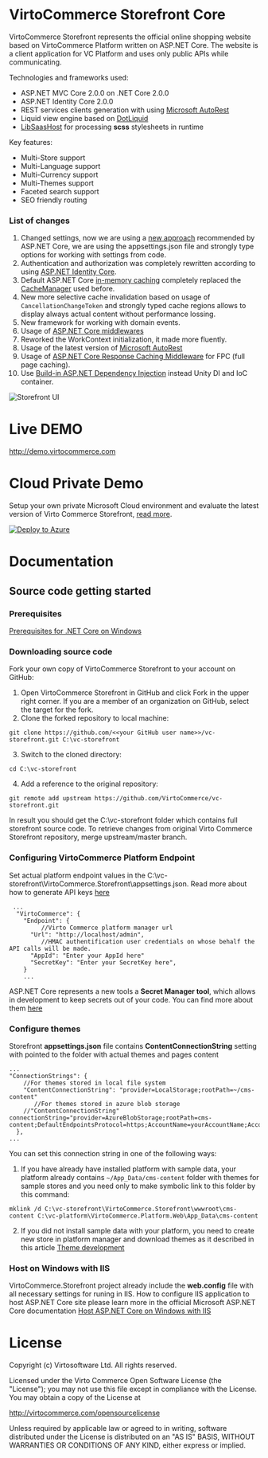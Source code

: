 # VirtoCommerce Storefront Core
VirtoCommerce Storefront represents the official online shopping website based on VirtoCommerce Platform written on ASP.NET Core. The website is a client application for VC Platform and uses only public APIs while communicating.

Technologies and frameworks used:
* ASP.NET MVC Core 2.0.0 on .NET Core 2.0.0
* ASP.NET Identity Core 2.0.0
* REST services clients generation with using [Microsoft AutoRest](https://github.com/Azure/autorest)
* Liquid view engine based on [DotLiquid](https://github.com/dotliquid/dotliquid)
* [LibSaasHost](https://github.com/ducksboard/libsaas) for processing **scss** stylesheets in runtime


Key features:
* Multi-Store support
* Multi-Language support
* Multi-Currency support
* Multi-Themes support
* Faceted search support
* SEO friendly routing

### List of changes
1. Changed settings, now we are using a [new approach](https://docs.microsoft.com/en-us/aspnet/core/fundamentals/configuration) recommended by ASP.NET Core, we are using the appsettings.json file and strongly type options for working with settings from code.
2. Authentication and authorization was completely rewritten according to using [ASP.NET Identity Core](https://docs.microsoft.com/en-us/aspnet/core/security/authentication/identity).
3. Default ASP.NET Core [in-memory caching](https://docs.microsoft.com/en-us/aspnet/core/performance/caching/memory) completely replaced the [CacheManager](http://cachemanager.michaco.net/) used before.
4. New more selective cache invalidation based on usage of `CancellationChangeToken` and strongly typed cache regions allows to display always actual content without performance lossing.
5. New framework for working with domain events.
6. Usage of [ASP.NET Core middlewares](https://docs.microsoft.com/en-us/aspnet/core/fundamentals/middleware) 
7. Reworked the WorkContext initialization, it made more fluently.
8. Usage of the latest version of [Microsoft AutoRest](https://github.com/Azure/autorest)
9. Usage  of [ASP.NET Core Response Caching Middleware](https://docs.microsoft.com/en-us/aspnet/core/performance/caching/middleware) for FPC (full page caching).
10. Use [Build-in ASP.NET Dependency Injection](https://docs.microsoft.com/en-us/aspnet/core/fundamentals/dependency-injection) instead Unity DI and IoC container.

![Storefront UI](https://cloud.githubusercontent.com/assets/5801549/15822429/682f32d8-2bfe-11e6-9ddf-562b400afeb1.png)

# Live DEMO
http://demo.virtocommerce.com

# Cloud Private Demo
Setup your own private Microsoft Cloud environment and evaluate the latest version of Virto Commerce Storefront, <a href="http://docs.virtocommerce.com/x/VwAqAQ" target="_blank">read more</a>.

<a href="https://azuredeploy.net/" target="_blank">
  <img alt="Deploy to Azure" src="http://azuredeploy.net/deploybutton.png"/>
</a>


# Documentation

## Source code getting started

### Prerequisites 
[Prerequisites for .NET Core on Windows](https://docs.microsoft.com/en-us/dotnet/core/windows-prerequisites)

### Downloading source code

Fork your own copy of VirtoCommerce Storefront to your account on GitHub:

1. Open VirtoCommerce Storefront in GitHub and click Fork in the upper right corner.
If you are a member of an organization on GitHub, select the target for the fork.
2. Clone the forked repository to local machine:
```
git clone https://github.com/<<your GitHub user name>>/vc-storefront.git C:\vc-storefront
```
3. Switch to the cloned directory:

```cd C:\vc-storefront```

4. Add a reference to the original repository:

```git remote add upstream https://github.com/VirtoCommerce/vc-storefront.git```

In result you should get the C:\vc-storefront folder which contains full storefront source code. To retrieve changes from original Virto Commerce Storefront repository, merge upstream/master branch.

### Configuring VirtoCommerce Platform Endpoint
Set actual platform endpoint values in the C:\vc-storefront\VirtoCommerce.Storefront\appsettings.json.
Read more about how to generate API keys [here](https://virtocommerce.com/docs/vc2devguide/development-scenarios/working-with-platform-api)

``` 
 ...
  "VirtoCommerce": {
    "Endpoint": {
	     //Virto Commerce platform manager url 
      "Url": "http://localhost/admin",
	     //HMAC authentification user credentials on whose behalf the API calls will be made.
      "AppId": "Enter your AppId here" 
      "SecretKey": "Enter your SecretKey here",
    }
	...
```
ASP.NET Core represents a new tools a **Secret Manager tool**, which allows in development to keep secrets out of your code. 
You can find more about them [here](https://docs.microsoft.com/en-us/aspnet/core/security/app-secrets?tabs=visual-studio)

### Configure themes 
Storefront  **appsettings.json** file contains **ContentConnectionString** setting with pointed to the folder with actual themes and pages content
```
...
"ConnectionStrings": {
    //For themes stored in local file system
    "ContentConnectionString": "provider=LocalStorage;rootPath=~/cms-content"
	   //For themes stored in azure blob storage
    //"ContentConnectionString" connectionString="provider=AzureBlobStorage;rootPath=cms-content;DefaultEndpointsProtocol=https;AccountName=yourAccountName;AccountKey=yourAccountKey"
  },
...
```
You can set this connection string in one of the following ways:
1. If you have already have installed  platform with sample data, your platform already contains `~/App_Data/cms-content` folder with themes for sample stores and you need only to make symbolic link to this folder by this command:
```
mklink /d C:\vc-storefront\VirtoCommerce.Storefront\wwwroot\cms-content C:\vc-platform\VirtoCommerce.Platform.Web\App_Data\cms-content
```
2. If you did not install sample data with your platform, you need to create new store in platform manager and download themes as it described in this article 
[Theme development](https://virtocommerce.com/docs/vc2devguide/working-with-storefront/theme-development)

### Host on Windows with IIS 
VirtoCommerce.Storefront project already include the **web.config** file with all necessary settings for runing in IIS. 
How to configure IIS application to host ASP.NET Core site please learn more in the official Microsoft ASP.NET Core documentation 
[Host ASP.NET Core on Windows with IIS](https://docs.microsoft.com/en-us/aspnet/core/publishing/iis)



# License
Copyright (c) Virtosoftware Ltd.  All rights reserved.

Licensed under the Virto Commerce Open Software License (the "License"); you
may not use this file except in compliance with the License. You may
obtain a copy of the License at

http://virtocommerce.com/opensourcelicense

Unless required by applicable law or agreed to in writing, software
distributed under the License is distributed on an "AS IS" BASIS,
WITHOUT WARRANTIES OR CONDITIONS OF ANY KIND, either express or
implied.
